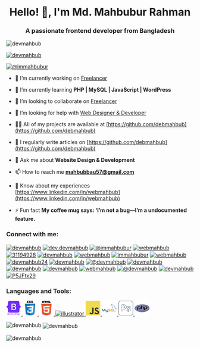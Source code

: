 <h1 align="center">Hello! 👋, I'm Md. Mahbubur Rahman</h1>
<h3 align="center">A passionate frontend developer from Bangladesh</h3>

<p align="left"> <img src="https://komarev.com/ghpvc/?username=devmahbub&label=Profile%20views&color=0e75b6&style=flat" alt="devmahbub" /> </p>

<p align="left"> <a href="https://github.com/ryo-ma/github-profile-trophy"><img src="https://github-profile-trophy.vercel.app/?username=devmahbub" alt="devmahbub" /></a> </p>

<p align="left"> <a href="https://twitter.com/@immahbubur" target="blank"><img src="https://img.shields.io/twitter/follow/@immahbubur?logo=twitter&style=for-the-badge" alt="@immahbubur" /></a> </p>

- 🔭 I’m currently working on [Freelancer](https://www.freelancer.com/u/devmahbub)

- 🌱 I’m currently learning **PHP | MySQL | JavaScript | WordPress**

- 👯 I’m looking to collaborate on [Freelancer](https://www.freelancer.com/u/devmahbub)

- 🤝 I’m looking for help with [Web Designer & Developer](https://www.linkedin.com/in/webmahbub)

- 👨‍💻 All of my projects are available at [https://github.com/debmahbub](https://github.com/debmahbub)

- 📝 I regularly write articles on [https://github.com/debmahbub](https://github.com/debmahbub)

- 💬 Ask me about **Website Design & Development**

- 📫 How to reach me **mahbubbau57@gmail.com**

- 📄 Know about my experiences [https://www.linkedin.com/in/webmahbub](https://www.linkedin.com/in/webmahbub)

- ⚡ Fun fact **My coffee mug says: ‘I’m not a bug—I’m a undocumented feature.**

<h3 align="left">Connect with me:</h3>
<p align="left">
<a href="https://codepen.io/devmahbub" target="blank"><img align="center" src="https://raw.githubusercontent.com/rahuldkjain/github-profile-readme-generator/master/src/images/icons/Social/codepen.svg" alt="devmahbub" height="30" width="40" /></a>
<a href="https://dev.to/dev.devmahbub" target="blank"><img align="center" src="https://raw.githubusercontent.com/rahuldkjain/github-profile-readme-generator/master/src/images/icons/Social/devto.svg" alt="dev.devmahbub" height="30" width="40" /></a>
<a href="https://twitter.com/@immahbubur" target="blank"><img align="center" src="https://raw.githubusercontent.com/rahuldkjain/github-profile-readme-generator/master/src/images/icons/Social/twitter.svg" alt="@immahbubur" height="30" width="40" /></a>
<a href="https://linkedin.com/in/webmahbub" target="blank"><img align="center" src="https://raw.githubusercontent.com/rahuldkjain/github-profile-readme-generator/master/src/images/icons/Social/linked-in-alt.svg" alt="webmahbub" height="30" width="40" /></a>
<a href="https://stackoverflow.com/users/31194928" target="blank"><img align="center" src="https://raw.githubusercontent.com/rahuldkjain/github-profile-readme-generator/master/src/images/icons/Social/stack-overflow.svg" alt="31194928" height="30" width="40" /></a>
<a href="https://codesandbox.com/devmahbub" target="blank"><img align="center" src="https://raw.githubusercontent.com/rahuldkjain/github-profile-readme-generator/master/src/images/icons/Social/codesandbox.svg" alt="devmahbub" height="30" width="40" /></a>
<a href="https://fb.com/webmahbub" target="blank"><img align="center" src="https://raw.githubusercontent.com/rahuldkjain/github-profile-readme-generator/master/src/images/icons/Social/facebook.svg" alt="webmahbub" height="30" width="40" /></a>
<a href="https://instagram.com/immahbubur" target="blank"><img align="center" src="https://raw.githubusercontent.com/rahuldkjain/github-profile-readme-generator/master/src/images/icons/Social/instagram.svg" alt="immahbubur" height="30" width="40" /></a>
<a href="https://dribbble.com/webmahbub" target="blank"><img align="center" src="https://raw.githubusercontent.com/rahuldkjain/github-profile-readme-generator/master/src/images/icons/Social/dribbble.svg" alt="webmahbub" height="30" width="40" /></a>
<a href="https://www.behance.net/devmahbub24" target="blank"><img align="center" src="https://raw.githubusercontent.com/rahuldkjain/github-profile-readme-generator/master/src/images/icons/Social/behance.svg" alt="devmahbub24" height="30" width="40" /></a>
<a href="https://hashnode.com/devmahbub" target="blank"><img align="center" src="https://raw.githubusercontent.com/rahuldkjain/github-profile-readme-generator/master/src/images/icons/Social/hashnode.svg" alt="devmahbub" height="30" width="40" /></a>
<a href="https://medium.com/@devmahbub" target="blank"><img align="center" src="https://raw.githubusercontent.com/rahuldkjain/github-profile-readme-generator/master/src/images/icons/Social/medium.svg" alt="@devmahbub" height="30" width="40" /></a>
<a href="https://www.codechef.com/users/devmahbub" target="blank"><img align="center" src="https://cdn.jsdelivr.net/npm/simple-icons@3.1.0/icons/codechef.svg" alt="devmahbub" height="30" width="40" /></a>
<a href="https://www.hackerrank.com/devmahbub" target="blank"><img align="center" src="https://raw.githubusercontent.com/rahuldkjain/github-profile-readme-generator/master/src/images/icons/Social/hackerrank.svg" alt="devmahbub" height="30" width="40" /></a>
<a href="https://codeforces.com/profile/devmahbub" target="blank"><img align="center" src="https://raw.githubusercontent.com/rahuldkjain/github-profile-readme-generator/master/src/images/icons/Social/codeforces.svg" alt="devmahbub" height="30" width="40" /></a>
<a href="https://www.leetcode.com/webmahbub" target="blank"><img align="center" src="https://raw.githubusercontent.com/rahuldkjain/github-profile-readme-generator/master/src/images/icons/Social/leet-code.svg" alt="webmahbub" height="30" width="40" /></a>
<a href="https://www.hackerearth.com/@devmahbub" target="blank"><img align="center" src="https://raw.githubusercontent.com/rahuldkjain/github-profile-readme-generator/master/src/images/icons/Social/hackerearth.svg" alt="@devmahbub" height="30" width="40" /></a>
<a href="https://auth.geeksforgeeks.org/user/devmahbub" target="blank"><img align="center" src="https://raw.githubusercontent.com/rahuldkjain/github-profile-readme-generator/master/src/images/icons/Social/geeks-for-geeks.svg" alt="devmahbub" height="30" width="40" /></a>
<a href="https://discord.gg/P5JFtx29" target="blank"><img align="center" src="https://raw.githubusercontent.com/rahuldkjain/github-profile-readme-generator/master/src/images/icons/Social/discord.svg" alt="P5JFtx29" height="30" width="40" /></a>
</p>

<h3 align="left">Languages and Tools:</h3>
<p align="left"> <a href="https://getbootstrap.com" target="_blank" rel="noreferrer"> <img src="https://raw.githubusercontent.com/devicons/devicon/master/icons/bootstrap/bootstrap-plain-wordmark.svg" alt="bootstrap" width="40" height="40"/> </a> <a href="https://www.w3schools.com/css/" target="_blank" rel="noreferrer"> <img src="https://raw.githubusercontent.com/devicons/devicon/master/icons/css3/css3-original-wordmark.svg" alt="css3" width="40" height="40"/> </a> <a href="https://www.w3.org/html/" target="_blank" rel="noreferrer"> <img src="https://raw.githubusercontent.com/devicons/devicon/master/icons/html5/html5-original-wordmark.svg" alt="html5" width="40" height="40"/> </a> <a href="https://www.adobe.com/in/products/illustrator.html" target="_blank" rel="noreferrer"> <img src="https://www.vectorlogo.zone/logos/adobe_illustrator/adobe_illustrator-icon.svg" alt="illustrator" width="40" height="40"/> </a> <a href="https://developer.mozilla.org/en-US/docs/Web/JavaScript" target="_blank" rel="noreferrer"> <img src="https://raw.githubusercontent.com/devicons/devicon/master/icons/javascript/javascript-original.svg" alt="javascript" width="40" height="40"/> </a> <a href="https://www.mysql.com/" target="_blank" rel="noreferrer"> <img src="https://raw.githubusercontent.com/devicons/devicon/master/icons/mysql/mysql-original-wordmark.svg" alt="mysql" width="40" height="40"/> </a> <a href="https://www.photoshop.com/en" target="_blank" rel="noreferrer"> <img src="https://raw.githubusercontent.com/devicons/devicon/master/icons/photoshop/photoshop-line.svg" alt="photoshop" width="40" height="40"/> </a> <a href="https://www.php.net" target="_blank" rel="noreferrer"> <img src="https://raw.githubusercontent.com/devicons/devicon/master/icons/php/php-original.svg" alt="php" width="40" height="40"/> </a> </p>

<p><img align="left" src="https://github-readme-stats.vercel.app/api/top-langs?username=devmahbub&show_icons=true&locale=en&layout=compact" alt="devmahbub" /></p>

<p>&nbsp;<img align="center" src="https://github-readme-stats.vercel.app/api?username=devmahbub&show_icons=true&locale=en" alt="devmahbub" /></p>

<p><img align="center" src="https://github-readme-streak-stats.herokuapp.com/?user=devmahbub&" alt="devmahbub" /></p>
